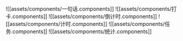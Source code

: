![[assets/components/一句话.components]]
![[assets/components/打卡.components]]
![[assets/components/倒计时.components]]
![[assets/components/计时.components]]
![[assets/components/任务.components]]
![[assets/components/统计.components]]